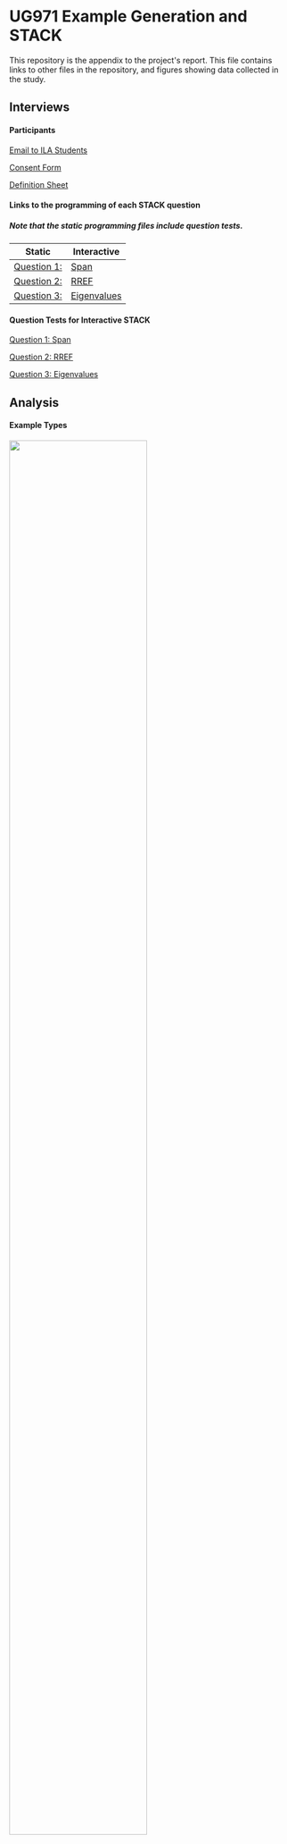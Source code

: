 # UG971 Example Generation and STACK

This repository is the appendix to the project's report. This file contains links to other files in the repository, and figures showing data collected in the study. 

## Interviews

#### Participants
[Email to ILA Students](https://github.com/eilidhmillin/UG971_Example_Generation_and_STACK/blob/0d9e6ed6f61b2acb774bc38f5852d3394983be53/email_to_students.png)

[Consent Form](https://github.com/eilidhmillin/UG971_Example_Generation_and_STACK/blob/0d9e6ed6f61b2acb774bc38f5852d3394983be53/consent_form.pdf)

[Definition Sheet](https://github.com/eilidhmillin/UG971_Example_Generation_and_STACK/blob/0d9e6ed6f61b2acb774bc38f5852d3394983be53/definitions.pdf)

#### Links to the programming of each STACK question
##### *Note that the static programming files include question tests.*

| Static       | Interactive   | 
| ------------- |-------------  |
|       [Question 1: ](https://github.com/eilidhmillin/UG971_Example_Generation_and_STACK/blob/0fcb52010cf30c33b75831cc9a2bf1b5e3abc841/questions-UG971-Span-static-20230309-1752.xml)     |      [Span](https://github.com/eilidhmillin/UG971_Example_Generation_and_STACK/blob/0fcb52010cf30c33b75831cc9a2bf1b5e3abc841/questions-UG971-Span%20-%20interactive%20(version%201)-20230309-1807.xml)         | 
|        [Question 2: ](https://github.com/eilidhmillin/UG971_Example_Generation_and_STACK/blob/0fcb52010cf30c33b75831cc9a2bf1b5e3abc841/questions-UG971-RREF-%20static-20230309-1756.xml)     |       [RREF ](https://github.com/eilidhmillin/UG971_Example_Generation_and_STACK/blob/0fcb52010cf30c33b75831cc9a2bf1b5e3abc841/questions-UG971-RREF%20-%20interactive%20(2)-20230309-1810.xml)      |
|    [Question 3:](https://github.com/eilidhmillin/UG971_Example_Generation_and_STACK/blob/0fcb52010cf30c33b75831cc9a2bf1b5e3abc841/questions-UG971-Eigenvalues-%20static-20230309-1756.xml)           |        [Eigenvalues](https://github.com/eilidhmillin/UG971_Example_Generation_and_STACK/blob/0fcb52010cf30c33b75831cc9a2bf1b5e3abc841/questions-UG971-Eigenvalues%20-%20interactive%20(version%202)-20230309-1808.xml)      |



#### Question Tests for Interactive STACK

[Question 1: Span](https://github.com/eilidhmillin/UG971_Example_Generation_and_STACK/blob/8509e6bd1aad43ca6a52676b802f00dc0fd1dcb6/Span_tests.pdf)

[Question 2: RREF](https://github.com/eilidhmillin/UG971_Example_Generation_and_STACK/blob/0aaa96949c507205e5b3bf2db7811777aa8312f4/RREF_tests.pdf)

[Question 3: Eigenvalues](https://github.com/eilidhmillin/UG971_Example_Generation_and_STACK/blob/8509e6bd1aad43ca6a52676b802f00dc0fd1dcb6/Eigenvalues_tests.pdf)

## Analysis

#### Example Types

<img src="https://github.com/eilidhmillin/UG971_Example_Generation_and_STACK/blob/212d7be753f824452c0e3f454f81731a01718f45/Plots/example_types_plot.png" width= 70% height=80%>



#### Strategies

#### Number of Correct Answers







